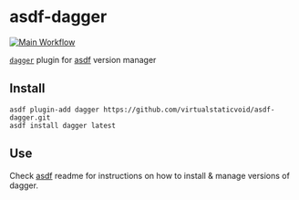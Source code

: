 # asdf-dagger

[![Main Workflow](https://github.com/virtualstaticvoid/asdf-dagger/actions/workflows/workflow.yml/badge.svg?branch=main)](https://github.com/virtualstaticvoid/asdf-dagger/actions/workflows/workflow.yml)

[`dagger`][util] plugin for [asdf](https://github.com/asdf-vm/asdf) version manager

## Install

```
asdf plugin-add dagger https://github.com/virtualstaticvoid/asdf-dagger.git
asdf install dagger latest
```

## Use

Check [asdf](https://github.com/asdf-vm/asdf) readme for instructions on how to install & manage versions of dagger.

[util]: https://github.com/dagger/dagger
